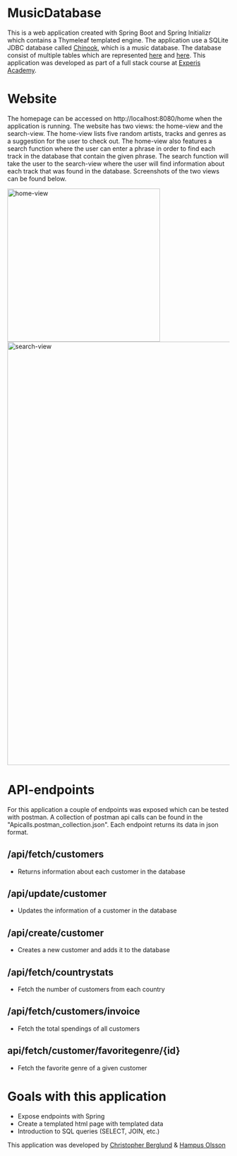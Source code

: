 # MusicDatabase
This is a web application created with Spring Boot and Spring Initializr which contains a Thymeleaf templated engine. The application use a SQLite JDBC database called [Chinook](https://mvnrepository.com/artifact/org.xerial/sqlite-jdbc), which is a music database. The database consist of multiple tables which are represented [here](https://www.codestencil.com/database/chinook-database-schema) and [here](https://www.sqlitetutorial.net/sqlite-sample-database/). This application was developed as part of a full stack course at [Experis Academy](https://experisacademy.se/).

# Website
The homepage can be accessed on http://localhost:8080/home when the application is running. The website has two views: the home-view and the search-view. The home-view lists five random artists, tracks and genres as a suggestion for the user to check out.  The home-view also features a search function where the user can enter a phrase in order to find each track in the database that contain the given phrase. The search function will take the user to the search-view where the user will find information about each track that was found in the database. Screenshots of the two views can be found below.

<img width="346" alt="home-view" src="https://user-images.githubusercontent.com/21289637/96583875-afb6d780-12dd-11eb-9463-a6a155826331.PNG">


<img width="957" alt="search-view" src="https://user-images.githubusercontent.com/21289637/96583928-c3fad480-12dd-11eb-90cb-9c049bdd992c.PNG">

# API-endpoints
For this application a couple of endpoints was exposed which can be tested with postman. A collection of postman api calls can be found in the "Apicalls.postman_collection.json". Each endpoint returns its data in json format.

## /api/fetch/customers
 - Returns information about each customer in the database

## /api/update/customer
 - Updates the information of a customer in the database
 
## /api/create/customer
 - Creates a new customer and adds it to the database
 
## /api/fetch/countrystats
 - Fetch the number of customers from each country
 
## /api/fetch/customers/invoice
 - Fetch the total spendings of all customers
 
## api/fetch/customer/favoritegenre/{id}
 - Fetch the favorite genre of a given customer


# Goals with this application
 - Expose endpoints with Spring
 - Create a templated html page with templated data
 - Introduction to SQL queries (SELECT, JOIN, etc.)
 
 
This application was developed by [Christopher Berglund](https://github.com/cberg9) & [Hampus Olsson](https://github.com/Heso113) 
